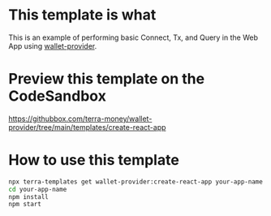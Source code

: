 # This template is what

This is an example of performing basic Connect, Tx, and Query in the Web App using [wallet-provider](https://www.npmjs.com/package/@terra-money/wallet-provider).

# Preview this template on the CodeSandbox

<https://githubbox.com/terra-money/wallet-provider/tree/main/templates/create-react-app>

# How to use this template

```sh
npx terra-templates get wallet-provider:create-react-app your-app-name
cd your-app-name
npm install
npm start
```